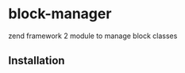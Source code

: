 # block-manager
zend framework 2 module to manage block classes


<article>
 <h2>Installation</h2>
 
</article>

